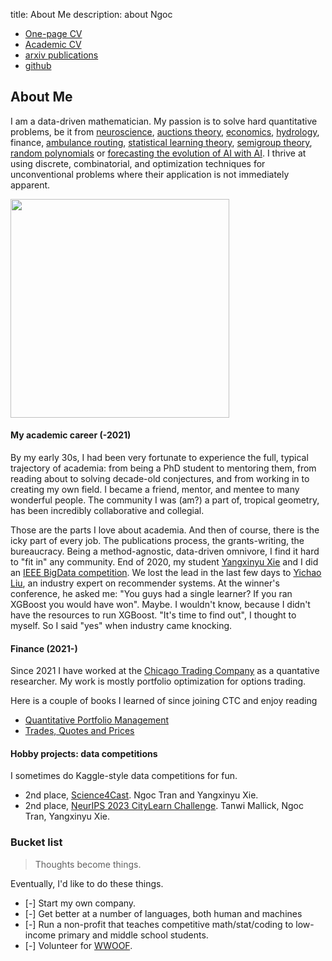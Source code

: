 title: About Me
description: about Ngoc

* [One-page CV](cv-industry.pdf)
* [Academic CV](cvLong.pdf)
* [arxiv publications](https://arxiv.org/a/tran_n_3.html)
* [github](https://github.com/princengoc/)

## About Me

I am a data-driven mathematician. My passion is to solve hard quantitative problems, be it from [neuroscience](https://arxiv.org/abs/2003.08533), [auctions theory](https://pubsonline.informs.org/doi/10.1287/moor.2018.0975), [economics](https://epubs.siam.org/doi/abs/10.1137/19M1304295), [hydrology](https://arxiv.org/abs/2102.06197), finance, [ambulance routing](https://arxiv.org/abs/2201.11208), [statistical learning theory](https://epubs.siam.org/doi/abs/10.1137/20M1354490?journalCode=sjmdaq), [semigroup theory](https://www.sciencedirect.com/science/article/pii/S0021869319301723), [random polynomials](https://www.ams.org/journals/tran/2016-368-10/S0002-9947-2016-06565-4/home.html) or [forecasting the evolution of AI with AI](https://www.nature.com/articles/s42256-023-00735-0). I thrive at using discrete, combinatorial, and optimization techniques for unconventional problems where their application is not immediately apparent.

<p align="left">
  <img src="tran_003_a.jpg" width="350">
</p>


#### My academic career (-2021)

By my early 30s, I had been very fortunate to experience the full, typical trajectory of academia: from being a PhD student to mentoring them, from reading about to solving decade-old conjectures, and from working in to creating my own field. I became a friend, mentor, and mentee to many wonderful people. The community I was (am?) a part of, tropical geometry, has been incredibly collaborative and collegial. 

Those are the parts I love about academia. And then of course, there is the icky part of every job. The publications process, the grants-writing, the bureaucracy. Being a method-agnostic, data-driven omnivore, I find it hard to "fit in" any community. End of 2020, my student [Yangxinyu Xie](https://xieyangxinyu.github.io/) and I did an [IEEE BigData competition](https://www.iarai.ac.at/science4cast/). We lost the lead in the last few days to [Yichao Liu](https://www.linkedin.com/in/yichaolu/?originalSubdomain=ca), an industry expert on recommender systems. At the winner's conference, he asked me: "You guys had a single learner? If you ran XGBoost you would have won". Maybe. I wouldn't know, because I didn't have the resources to run XGBoost. "It's time to find out", I thought to myself. So I said "yes" when industry came knocking. 

#### Finance (2021-)

Since 2021 I have worked at the [Chicago Trading Company](https://www.chicagotrading.com) as a quantative researcher. My work is mostly portfolio optimization for options trading.

Here is a couple of books I learned of since joining CTC and enjoy reading

* [Quantitative Portfolio Management](https://www.wiley.com/en-us/Quantitative+Portfolio+Management%3A+The+Art+and+Science+of+Statistical+Arbitrage-p-9781119821328)
* [Trades, Quotes and Prices](https://www.cambridge.org/core/books/trades-quotes-and-prices/029A71078EE4C41C0D5D4574211AB1B5)


#### Hobby projects: data competitions

I sometimes do Kaggle-style data competitions for fun. 

* 2nd place, [Science4Cast](https://www.iarai.ac.at/science4cast/). Ngoc Tran and Yangxinyu Xie.
* 2nd place, [NeurIPS 2023 CityLearn Challenge](https://www.aicrowd.com/challenges/neurips-2023-citylearn-challenge/problems/forecasting-track-citylearn-challenge/leaderboards). Tanwi Mallick, Ngoc Tran, Yangxinyu Xie.

### Bucket list

> Thoughts become things.

Eventually, I'd like to do these things. 

- [-] Start my own company. 
- [-] Get better at a number of languages, both human and machines
- [-] Run a non-profit that teaches competitive math/stat/coding to low-income primary and middle school students. 
- [-] Volunteer for [WWOOF](https://wwoof.net/). 



